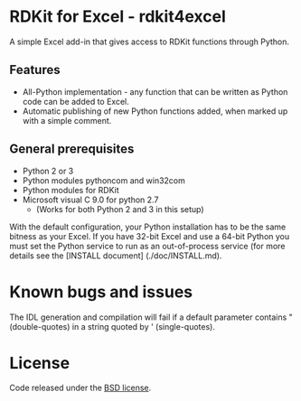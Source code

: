 # RDKit for Excel - rdkit4excel
A simple Excel add-in that gives access to RDKit functions through Python.


## Features
* All-Python implementation - any function that can be written as Python code can be
added to Excel.
* Automatic publishing of new Python functions added, when marked up with a simple comment.


## General prerequisites
* Python 2 or 3
* Python modules pythoncom and win32com
* Python modules for RDKit
* Microsoft visual C 9.0 for python 2.7
	* (Works for both Python 2 and 3 in this setup)

With the default configuration, your Python installation has to be the same bitness as your Excel.
If you have 32-bit Excel and use a 64-bit Python you must set the Python service to run as an
out-of-process service (for more details see the [INSTALL document] (./doc/INSTALL.md).


# Known bugs and issues
The IDL generation and compilation will fail if a default parameter contains " (double-quotes)
in a string quoted by ' (single-quotes).


# License
Code released under the [BSD license](https://github.com/janholstjensen/rdkit4excel/blob/master/LICENSE.TXT).
